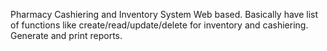 Pharmacy
Cashiering and Inventory System Web based.
Basically have list of functions like create/read/update/delete for inventory and cashiering.
Generate and print reports.

